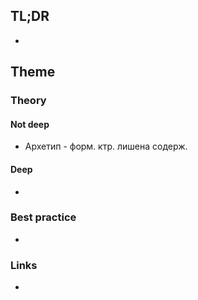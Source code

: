 ## TL;DR
- 

## Theme
### Theory
#### Not deep
- Архетип - форм. ктр. лишена содерж.

#### Deep
- 

### Best practice
- 

### Links
- []()
